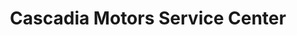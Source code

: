 ---
title: "Cascadia Motors Service Center"
url: /portland/cascadia-motors-service-center/
shop: car parts
---
